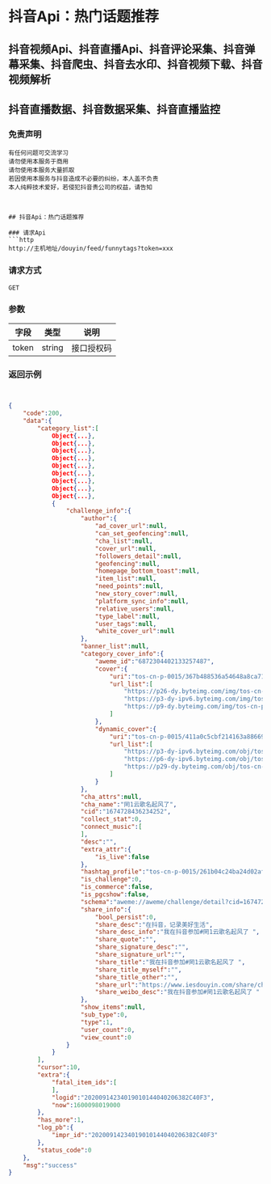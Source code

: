 # 抖音Api：热门话题推荐

## 抖音视频Api、抖音直播Api、抖音评论采集、抖音弹幕采集、抖音爬虫、抖音去水印、抖音视频下载、抖音视频解析
## 抖音直播数据、抖音数据采集、抖音直播监控

### 免责声明
```
有任何问题可交流学习
请勿使用本服务于商用
请勿使用本服务大量抓取
若因使用本服务与抖音造成不必要的纠纷，本人盖不负责
本人纯粹技术爱好，若侵犯抖音贵公司的权益，请告知
```
```


## 抖音Api：热门话题推荐

### 请求Api
```http
http://主机地址/douyin/feed/funnytags?token=xxx

```

### 

### 请求方式
```http
GET
```

### 

### 参数
| 字段 | 类型 | 说明 |
| --- | --- | --- |
| token | string | 接口授权码 |


### 

### 返回示例
```json


{
    "code":200,
    "data":{
        "category_list":[
            Object{...},
            Object{...},
            Object{...},
            Object{...},
            Object{...},
            Object{...},
            Object{...},
            Object{...},
            Object{...},
            {
                "challenge_info":{
                    "author":{
                        "ad_cover_url":null,
                        "can_set_geofencing":null,
                        "cha_list":null,
                        "cover_url":null,
                        "followers_detail":null,
                        "geofencing":null,
                        "homepage_bottom_toast":null,
                        "item_list":null,
                        "need_points":null,
                        "new_story_cover":null,
                        "platform_sync_info":null,
                        "relative_users":null,
                        "type_label":null,
                        "user_tags":null,
                        "white_cover_url":null
                    },
                    "banner_list":null,
                    "category_cover_info":{
                        "aweme_id":"6872304402133257487",
                        "cover":{
                            "uri":"tos-cn-p-0015/367b488536a54648a8ca71f62276b47d",
                            "url_list":[
                                "https://p26-dy.byteimg.com/img/tos-cn-p-0015/367b488536a54648a8ca71f62276b47d~noop.jpeg?from=2563711402_large",
                                "https://p3-dy-ipv6.byteimg.com/img/tos-cn-p-0015/367b488536a54648a8ca71f62276b47d~noop.jpeg?from=2563711402_large",
                                "https://p9-dy.byteimg.com/img/tos-cn-p-0015/367b488536a54648a8ca71f62276b47d~noop.jpeg?from=2563711402_large"
                            ]
                        },
                        "dynamic_cover":{
                            "uri":"tos-cn-p-0015/411a0c5cbf214163a88669531923b1bd_1600083062",
                            "url_list":[
                                "https://p3-dy-ipv6.byteimg.com/obj/tos-cn-p-0015/411a0c5cbf214163a88669531923b1bd_1600083062?from=2563711402_large",
                                "https://p6-dy-ipv6.byteimg.com/obj/tos-cn-p-0015/411a0c5cbf214163a88669531923b1bd_1600083062?from=2563711402_large",
                                "https://p29-dy.byteimg.com/obj/tos-cn-p-0015/411a0c5cbf214163a88669531923b1bd_1600083062?from=2563711402_large"
                            ]
                        }
                    },
                    "cha_attrs":null,
                    "cha_name":"罔1云歌名起风了",
                    "cid":"1674728436234252",
                    "collect_stat":0,
                    "connect_music":[
                    ],
                    "desc":"",
                    "extra_attr":{
                        "is_live":false
                    },
                    "hashtag_profile":"tos-cn-p-0015/261b04c24ba24d02afc39b762a5567e5",
                    "is_challenge":0,
                    "is_commerce":false,
                    "is_pgcshow":false,
                    "schema":"aweme://aweme/challenge/detail?cid=1674728436234252",
                    "share_info":{
                        "bool_persist":0,
                        "share_desc":"在抖音，记录美好生活",
                        "share_desc_info":"我在抖音参加#罔1云歌名起风了 ",
                        "share_quote":"",
                        "share_signature_desc":"",
                        "share_signature_url":"",
                        "share_title":"我在抖音参加#罔1云歌名起风了 ",
                        "share_title_myself":"",
                        "share_title_other":"",
                        "share_url":"https://www.iesdouyin.com/share/challenge/1674728436234252/?u_code=0",
                        "share_weibo_desc":"我在抖音参加#罔1云歌名起风了 "
                    },
                    "show_items":null,
                    "sub_type":0,
                    "type":1,
                    "user_count":0,
                    "view_count":0
                }
            }
        ],
        "cursor":10,
        "extra":{
            "fatal_item_ids":[
            ],
            "logid":"20200914234019010144040206382C40F3",
            "now":1600098019000
        },
        "has_more":1,
        "log_pb":{
            "impr_id":"20200914234019010144040206382C40F3"
        },
        "status_code":0
    },
    "msg":"success"
}
```


